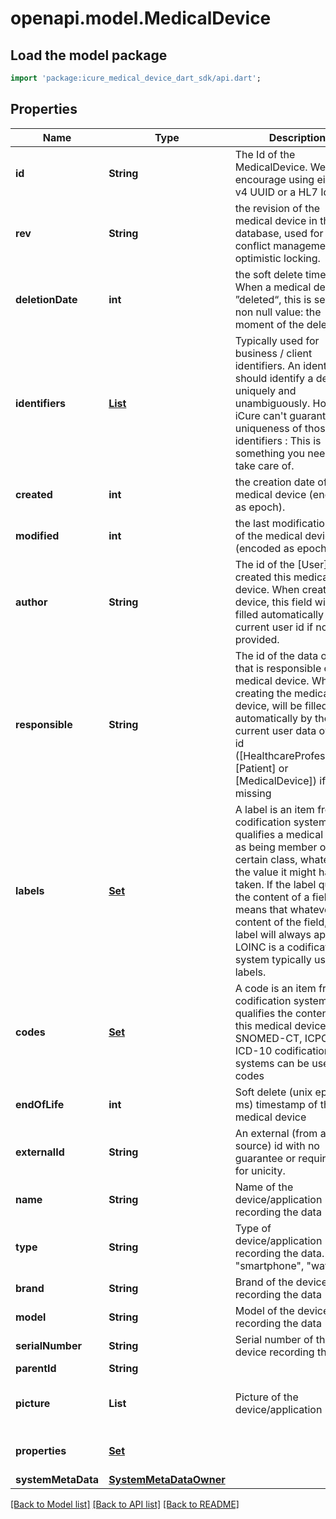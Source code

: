 # openapi.model.MedicalDevice

## Load the model package
```dart
import 'package:icure_medical_device_dart_sdk/api.dart';
```

## Properties
Name | Type | Description | Notes
------------ | ------------- | ------------- | -------------
**id** | **String** | The Id of the MedicalDevice. We encourage using either a v4 UUID or a HL7 Id. | [optional]
**rev** | **String** | the revision of the medical device in the database, used for conflict management / optimistic locking. | [optional]
**deletionDate** | **int** | the soft delete timestamp. When a medical device is ”deleted“, this is set to a non null value: the moment of the deletion | [optional]
**identifiers** | [**List<Identifier>**](Identifier.md) | Typically used for business / client identifiers. An identifier should identify a device uniquely and unambiguously. However, iCure can't guarantee the uniqueness of those identifiers : This is something you need to take care of. | [default to const []]
**created** | **int** | the creation date of the medical device (encoded as epoch). | [optional]
**modified** | **int** | the last modification date of the medical device (encoded as epoch). | [optional]
**author** | **String** | The id of the [User] that created this medical device. When creating the device, this field will be filled automatically by the current user id if not provided. | [optional]
**responsible** | **String** | The id of the data owner that is responsible of this medical device. When creating the medical device, will be filled automatically by the current user data owner id ([HealthcareProfessional], [Patient] or [MedicalDevice]) if missing | [optional]
**labels** | [**Set<CodingReference>**](CodingReference.md) | A label is an item from a codification system that qualifies a medical device as being member of a certain class, whatever the value it might have taken. If the label qualifies the content of a field, it means that whatever the content of the field, the label will always apply. LOINC is a codification system typically used for labels. | [default to const {}]
**codes** | [**Set<CodingReference>**](CodingReference.md) | A code is an item from a codification system that qualifies the content of this medical device. SNOMED-CT, ICPC-2 or ICD-10 codifications systems can be used for codes | [default to const {}]
**endOfLife** | **int** | Soft delete (unix epoch in ms) timestamp of the medical device | [optional]
**externalId** | **String** | An external (from another source) id with no guarantee or requirement for unicity. | [optional]
**name** | **String** | Name of the device/application recording the data | [optional]
**type** | **String** | Type of device/application recording the data. (eg. \"smartphone\", \"watch\",...) | [optional]
**brand** | **String** | Brand of the device recording the data | [optional]
**model** | **String** | Model of the device recording the data | [optional]
**serialNumber** | **String** | Serial number of the device recording the data | [optional]
**parentId** | **String** |  | [optional]
**picture** | **List<String>** | Picture of the device/application | [optional] [default to const []]
**properties** | [**Set<Property>**](Property.md) |  | [default to const {}]
**systemMetaData** | [**SystemMetaDataOwner**](SystemMetaDataOwner.md) |  | [optional]

[[Back to Model list]](../README.md#documentation-for-models) [[Back to API list]](../README.md#documentation-for-api-endpoints) [[Back to README]](../README.md)
